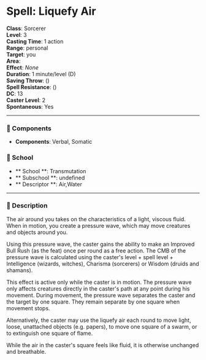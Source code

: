 
# Spell: Liquefy Air
**Class**: Sorcerer  
**Level**: 3  
**Casting Time**: 1 action  
**Range**: personal  
**Target**: you  
**Area**:   
**Effect**: _None_  
**Duration**: 1 minute/level (D)  
**Saving Throw**:  ()  
**Spell Resistance**:  ()  
**DC**: 13  
**Caster Level**: 2  
**Spontaneous**: Yes

---

### 🔮 Components
- **Components**: Verbal, Somatic

### 🏫 School
- ** School **: Transmutation
- ** Subschool **: undefined
- ** Descriptor **: Air,Water
---

### 📜 Description
The air around you takes on the characteristics of a light, viscous fluid. When in motion, you create a pressure wave, which may move creatures and objects around you.

Using this pressure wave, the caster gains the ability to make an Improved Bull Rush (as the feat) once per round as a free action. The CMB of the pressure wave is calculated using the caster's level + spell level + Intelligence (wizards, witches), Charisma (sorcerers) or Wisdom (druids and shamans).

This effect is active only while the caster is in motion. The pressure wave only affects creatures directly in the caster's path at any point during his movement. During movement, the pressure wave separates the caster and the target by one square. They remain separate by one square when movement stops.

Alternatively, the caster may use the liquefy air each round to move light, loose, unattached objects (e.g. papers), to move one square of a swarm, or to extinguish one square of flame.

While the air in the caster's square feels like fluid, it is otherwise unchanged and breathable.
